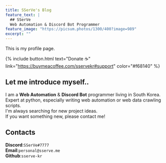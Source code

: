 ```yaml
---
title: SSerVe's Blog
feature_text: |
  ## SSerVe
  Web Automation & Discord Bot Programmer
feature_image: "https://picsum.photos/1300/400?image=989"
excerpt: ""
---
```


This is my profile page.  

{% include button.html text="Donate ☕️" link="https://buymeacoffee.com/sservekr#support" color="#f68140" %}

## Let me introduce myself..
I am a **Web Automation** & **Discord Bot** programmer living in South Korea.  
Expert at python, especially writing web automation or web data crawling scripts.  
I'm always searching for new project ideas.  
If you want something new, please contact me!  

## Contacts
**Discord**:`SSerVe#7777`  
**Email**:`personal@sserve.me`  
**Github**:`sserve-kr`  